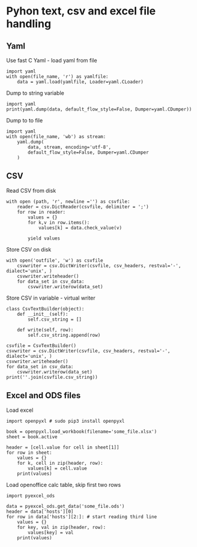 Pyhon text, csv and excel file handling
=======================================

Yaml
----

Use fast C Yaml - load yaml from file 

    import yaml
    with open(file_name, 'r') as yamlfile:
        data = yaml.load(yamlfile, Loader=yaml.CLoader)


Dump to string variable

    import yaml
    print(yaml.dump(data, default_flow_style=False, Dumper=yaml.CDumper))


Dump to to file

    import yaml
    with open(file_name, 'wb') as stream:
        yaml.dump(
            data, stream, encoding='utf-8', 
            default_flow_style=False, Dumper=yaml.CDumper
        )


CSV
---

Read CSV from disk

    with open (path, 'r', newline ='') as csvfile:
        reader = csv.DictReader(csvfile, delimiter = ';')
        for row in reader:
            values = {}
            for k,v in row.items():
                values[k] = data.check_value(v)

            yield values

Store CSV on disk

    with open('outfile', 'w') as csvfile
        csvwriter = csv.DictWriter(csvfile, csv_headers, restval='-', dialect='unix', )
        csvwriter.writeheader()
        for data_set in csv_data:
            csvwriter.writerow(data_set)


Store CSV in variable - virtual writer

    class CsvTextBuilder(object):
        def __init__(self):
            self.csv_string = []

        def write(self, row):
            self.csv_string.append(row)

    csvfile = CsvTextBuilder()
    csvwriter = csv.DictWriter(csvfile, csv_headers, restval='-', dialect='unix', )
    csvwriter.writeheader()
    for data_set in csv_data:
        csvwriter.writerow(data_set)
    print(''.join(csvfile.csv_string))


Excel and ODS files
-------------------

Load excel 

    import openpyxl # sudo pip3 install openpyxl

    book = openpyxl.load_workbook(filename='some_file.xlsx')
    sheet = book.active

    header = [cell.value for cell in sheet[1]]
    for row in sheet:
        values = {}
        for k, cell in zip(header, row):
            values[k] = cell.value
        print(values)

Load openoffice calc table, skip first two rows

    import pyexcel_ods

    data = pyexcel_ods.get_data('some_file.ods')
    header = data['hosts'][0]
    for row in data['hosts'][2:]: # start reading third line
        values = {}
        for key, val in zip(header, row):
            values[key] = val
        print(values)
